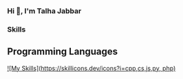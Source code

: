 ### Hi 👋, I'm Talha Jabbar

### Skills

## Programming Languages
[![My Skills](https://skillicons.dev/icons?i=cpp,cs,js,py, php)](https://skillicons.dev)



<!--
**M-Talha-Jabbar/M-Talha-Jabbar** is a ✨ _special_ ✨ repository because its `README.md` (this file) appears on your GitHub profile.

Here are some ideas to get you started:

- 🔭 I’m currently working on ...
- 🌱 I’m currently learning ...
- 👯 I’m looking to collaborate on ...
- 🤔 I’m looking for help with ...
- 💬 Ask me about ...
- 📫 How to reach me: ...
- 😄 Pronouns: ...
- ⚡ Fun fact: ...
-->
